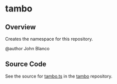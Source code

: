 # tambo

## Overview

Creates the namespace for this repository.

@author John Blanco



## Source Code

See the source for [tambo.ts](https://github.com/phetsims/tambo/blob/main/js/tambo.ts) in the [tambo](https://github.com/phetsims/tambo) repository.

